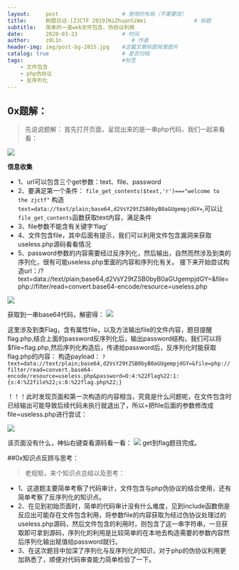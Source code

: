 ```yaml
---
layout:     post                    # 使用的布局（不需要改）
title:      刷题日记-[ZJCTF 2019]NiZhuanSiWei               # 标题 
subtitle:   简单的一道web文件包含、伪协议利用
date:       2020-03-23              # 时间
author:     z0L1n                      # 作者
header-img: img/post-bg-2015.jpg    #这篇文章标题背景图片
catalog: true                       # 是否归档
tags:                               #标签
    - 文件包含
    - php伪协议
    - 反序列化
---
```




## 0x题解：
>先说说题解：
首先打开页面，呈现出来的是一串php代码，我们一起来看看：

![](https://wx2.sinaimg.cn/mw1024/007IMTbqgy1gd45ydnz25j30mn0d1756.jpg)

**信息收集**
- 1、url可以包含三个get参数：text、file、password
- 2、要满足第一个条件：
`file_get_contents($text,'r')==="welcome to the zjctf"`
构造`text=data://text/plain;base64,d2VsY29tZSB0byB0aGUgempjdGY=`,可以让`file_get_contents`函数获取text内容，满足条件
- 3、file参数不能含有关键字‘flag’
- 4、文件包含file，其中后面有提示，我们可以利用文件包含漏洞来获取useless.php源码看看情况
- 5、password参数的内容需要经过反序列化，然后输出，自然而然涉及到类的序列化，很有可能useless.php里面的内容和序列化有关。
接下来开始尝试构造url：/?text=data://text/plain;base64,d2VsY29tZSB0byB0aGUgempjdGY=&file=php://filter/read=convert.base64-encode/resource=useless.php

![](https://wx3.sinaimg.cn/mw1024/007IMTbqgy1gd45yf830rj30sv052mx7.jpg)

获取到一串base64代码，解密得：
![](https://wx2.sinaimg.cn/mw1024/007IMTbqgy1gd45yh5u6dj30jp0d6aag.jpg)

这里涉及到类Flag，含有属性file，以及方法输出file的文件内容，题目提醒flag.php,结合上面的password反序列化后，输出password结构，我们可以将$file=flag.php,然后序列化构造后，传递给password后，反序列化时能获取flag.php的内容：
构造payload：
`?text=data://text/plain;base64,d2VsY29tZSB0byB0aGUgempjdGY=&file=php://filter/read=convert.base64-encode/resource=useless.php&password=O:4:%22Flag%22:1:{s:4:%22file%22;s:8:%22flag.php%22;}`

！！！此时发现页面和第一次构造的内容相当，究竟是什么问题呢，在文件包含时已经输出可能导致后续代码未执行就退出了，所以=把file后面的参数修改成file=useless.php进行尝试：

![](https://wx4.sinaimg.cn/mw1024/007IMTbqgy1gd45ykjgmhj30ct08dt8n.jpg)

该页面没有什么，神仙右键查看源码看一看：
![](https://wx1.sinaimg.cn/mw1024/007IMTbqgy1gd45yn4nvmj30k008wjru.jpg)
get到flag题目完成。


##0x知识点反顾与思考：

>老规矩，来个知识点总结以及思考：
- 1、这道题主要简单考察了代码审计，文件包含与php伪协议的结合使用，还有简单考察了反序列化的知识点。
- 2、在见到初始页面时，简单的代码审计没有什么难度，见到include函数倒是反应出可能存在文件包含利用，将参数file的内容获取为经过伪协议处理过的useless.php源码，然后文件包含的利用时，则包含了这一串字符串，一旦获取即可拿到源码，序列化的利用是比较简单的在本地去构造需要的参数内容然后序列化输出赋值给password就行。
- 3、在这次题目中加深了序列化与反序列化的知识，对于php的伪协议利用更加熟悉了，顺便对代码审查能力简单检验了一下。


